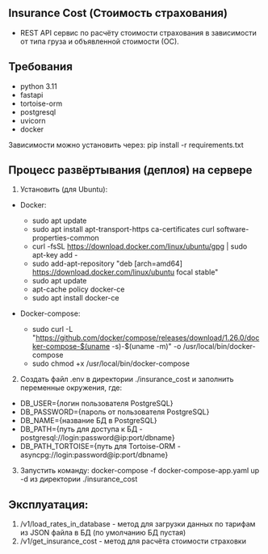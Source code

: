 <h2>Insurance Cost (Стоимость страхования)</h2>

- REST API сервис по расчёту стоимости страхования в зависимости от типа груза и объявленной стоимости (ОС).

<h2>Требования</h2>

- python 3.11
- fastapi
- tortoise-orm
- postgresql
- uvicorn
- docker

Зависимости можно установить через: pip install -r requirements.txt 

<h2>Процесс развёртывания (деплоя) на сервере</h2>

1. Установить (для Ubuntu):

- Docker:
    - sudo apt update
    - sudo apt install apt-transport-https ca-certificates curl software-properties-common
    - curl -fsSL https://download.docker.com/linux/ubuntu/gpg | sudo apt-key add -
    - sudo add-apt-repository "deb [arch=amd64] https://download.docker.com/linux/ubuntu focal stable"
    - sudo apt update
    - apt-cache policy docker-ce
    - sudo apt install docker-ce

- Docker-compose:
    - sudo curl -L "https://github.com/docker/compose/releases/download/1.26.0/docker-compose-$(uname -s)-$(uname -m)" -o /usr/local/bin/docker-compose
    - sudo chmod +x /usr/local/bin/docker-compose

2. Создать файл .env в директории ./insurance_cost и заполнить переменные окружения, где: 

- DB_USER={логин пользователя PostgreSQL}
- DB_PASSWORD={пароль от пользователя PostgreSQL}
- DB_NAME={название БД в PostgreSQL}
- DB_PATH={путь для доступа к БД - postgresql://login:password@ip:port/dbname}
- DB_PATH_TORTOISE={путь для Tortoise-ORM - asyncpg://login:password@ip:port/dbname}


3. Запустить команду: docker-compose -f docker-compose-app.yaml up -d из директории ./insurance_cost

<h2>Эксплуатация:</h2>

1. /v1/load_rates_in_database - метод для загрузки данных по тарифам из JSON файла в БД (по умолчанию БД пустая)
2. /v1/get_insurance_cost - метод для расчёта стоимости страховки
